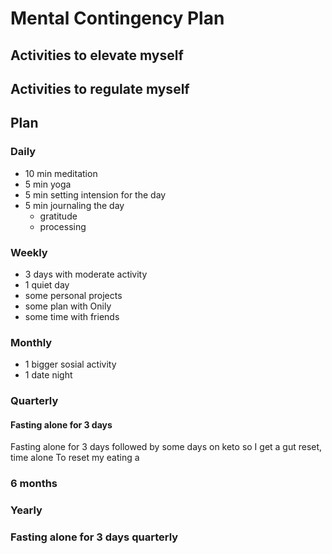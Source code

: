 # Mental Contingency Plan

## Activities to elevate myself

## Activities to regulate myself

## Plan

### Daily

- 10 min meditation
- 5 min yoga
- 5 min setting intension for the day
- 5 min journaling the day
  - gratitude
  - processing

### Weekly

- 3 days with moderate activity
- 1 quiet day
- some personal projects
- some plan with Onily
- some time with friends

### Monthly

- 1 bigger sosial activity
- 1 date night

### Quarterly

#### Fasting alone for 3 days

Fasting alone for 3 days followed by some days on keto so I get a gut reset, time alone
To reset my eating a

### 6 months

### Yearly

### Fasting alone for 3 days quarterly
